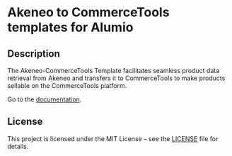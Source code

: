 # Akeneo to CommerceTools templates for Alumio

## Description

The Akeneo-CommerceTools Template facilitates seamless product data retrieval from Akeneo and transfers it to CommerceTools to make products sellable on the CommerceTools platform.

Go to the [documentation](https://github.com/alumio-int/akeneo-commercetools-templates/wiki).

## License  
This project is licensed under the MIT License – see the [LICENSE](./LICENSE) file for details.

